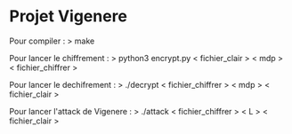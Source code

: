 # Projet Vigenere

Pour compiler : > make

Pour lancer le chiffrement : > python3 encrypt.py < fichier_clair > < mdp > < fichier_chiffrer >

Pour lancer le dechifrement : > ./decrypt < fichier_chiffrer > < mdp > < fichier_clair >

Pour lancer l'attack de Vigenere : > ./attack < fichier_chiffrer > < L > < fichier_clair >



